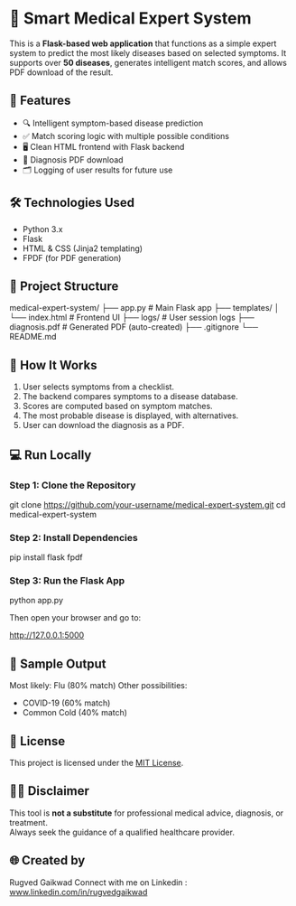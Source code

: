 # 🧠 Smart Medical Expert System

This is a **Flask-based web application** that functions as a simple expert system to predict the most likely diseases based on selected symptoms. It supports over **50 diseases**, generates intelligent match scores, and allows PDF download of the result.


## 🚀 Features

- 🔍 Intelligent symptom-based disease prediction  
- ✅ Match scoring logic with multiple possible conditions  
- 🖥️ Clean HTML frontend with Flask backend  
- 📄 Diagnosis PDF download  
- 🗂️ Logging of user results for future use  


## 🛠️ Technologies Used

- Python 3.x  
- Flask  
- HTML & CSS (Jinja2 templating)  
- FPDF (for PDF generation)  


## 📂 Project Structure

medical-expert-system/
├── app.py                 # Main Flask app
├── templates/
│   └── index.html         # Frontend UI
├── logs/                  # User session logs
├── diagnosis.pdf          # Generated PDF (auto-created)
├── .gitignore
└── README.md


## 🧪 How It Works

1. User selects symptoms from a checklist.  
2. The backend compares symptoms to a disease database.  
3. Scores are computed based on symptom matches.  
4. The most probable disease is displayed, with alternatives.  
5. User can download the diagnosis as a PDF.  

## 💻 Run Locally

### Step 1: Clone the Repository


git clone https://github.com/your-username/medical-expert-system.git
cd medical-expert-system

### Step 2: Install Dependencies

pip install flask fpdf


### Step 3: Run the Flask App

python app.py


Then open your browser and go to:

http://127.0.0.1:5000

## 🧾 Sample Output


Most likely: Flu (80% match)
Other possibilities:
- COVID-19 (60% match)
- Common Cold (40% match)




## 📄 License

This project is licensed under the [MIT License](https://opensource.org/licenses/MIT).


## 👨‍⚕️ Disclaimer

This tool is **not a substitute** for professional medical advice, diagnosis, or treatment.  
Always seek the guidance of a qualified healthcare provider.



## 🌐 Created by

Rugved Gaikwad
Connect with me on Linkedin : www.linkedin.com/in/rugvedgaikwad


